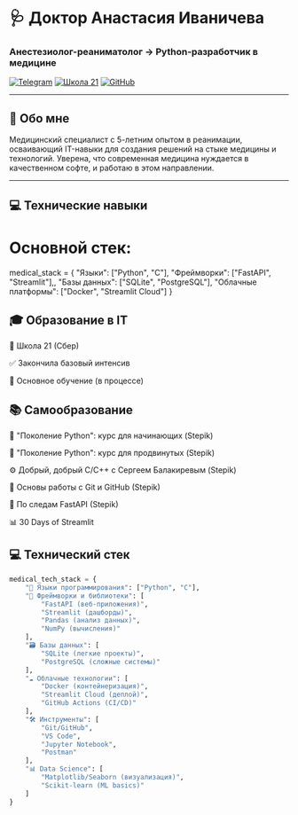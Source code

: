 # 🩺 Доктор Анастасия Иваничева 
### Анестезиолог-реаниматолог → Python-разработчик в медицине

[![Telegram](https://img.shields.io/badge/-Контакты-2CA5E0?style=for-the-badge&logo=telegram&logoColor=white)](https://t.me/lakeshta)
[![Школа 21](https://img.shields.io/badge/Школа_21-01D277?style=for-the-badge)](https://21-school.ru)
[![GitHub](https://img.shields.io/badge/-GitHub-181717?style=for-the-badge&logo=github&logoColor=white)](https://github.com/Yanovna)

---

## 🌟 Обо мне
Медицинский специалист с 5-летним опытом в реанимации, осваивающий IT-навыки для создания решений на стыке медицины и технологий. Уверена, что современная медицина нуждается в качественном софте, и работаю в этом направлении.

---

## 💻 Технические навыки
# Основной стек:
medical_stack = {
    "Языки": ["Python", "C"],
    "Фреймворки": ["FastAPI", "Streamlit"],,
    "Базы данных": ["SQLite", "PostgreSQL"],
    "Облачные платформы": ["Docker", "Streamlit Cloud"]
}

## 🎓 Образование в IT

🏫 Школа 21 (Сбер)

✅ Закончила базовый интенсив

📖 Основное обучение (в процессе)


## 📚 Самообразование

🐍 "Поколение Python": курс для начинающих (Stepik)

🐍 "Поколение Python": курс для продвинутых (Stepik)

⚙️ Добрый, добрый C/C++ с Сергеем Балакиревым (Stepik)

🔀 Основы работы с Git и GitHub (Stepik)

🚀 По следам FastAPI (Stepik)

📊 30 Days of Streamlit

## 💻 Технический стек

```python
medical_tech_stack = {
    "📌 Языки программирования": ["Python", "C"],
    "🚀 Фреймворки и библиотеки": [
        "FastAPI (веб-приложения)",
        "Streamlit (дашборды)",
        "Pandas (анализ данных)",
        "NumPy (вычисления)"
    ],
    "🗃️ Базы данных": [
        "SQLite (легкие проекты)",
        "PostgreSQL (сложные системы)"
    ],
    "☁️ Облачные технологии": [
        "Docker (контейнеризация)",
        "Streamlit Cloud (деплой)",
        "GitHub Actions (CI/CD)"
    ],
    "🛠️ Инструменты": [
        "Git/GitHub",
        "VS Code",
        "Jupyter Notebook",
        "Postman"
    ],
    "📊 Data Science": [
        "Matplotlib/Seaborn (визуализация)",
        "Scikit-learn (ML basics)"
    ]
}
